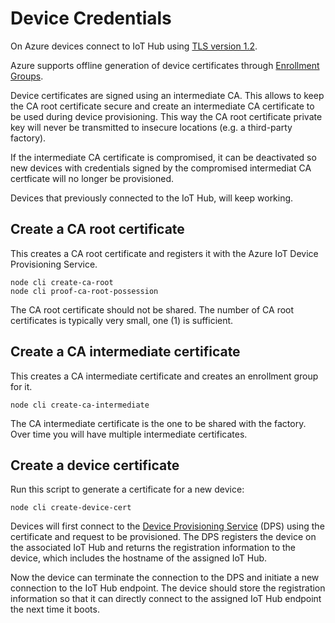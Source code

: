 # Device Credentials

On Azure devices connect to IoT Hub using
[TLS version 1.2](https://docs.microsoft.com/en-us/azure/iot-fundamentals/iot-security-deployment).

Azure supports offline generation of device certificates through
[Enrollment Groups](https://docs.microsoft.com/bs-latn-ba/azure/iot-dps/quick-enroll-device-x509-node).

Device certificates are signed using an intermediate CA. This allows to keep the
CA root certificate secure and create an intermediate CA certificate to be used
during device provisioning. This way the CA root certificate private key will
never be transmitted to insecure locations (e.g. a third-party factory).

If the intermediate CA certificate is compromised, it can be deactivated so new
devices with credentials signed by the compromised intermediat CA certficate
will no longer be provisioned.

Devices that previously connected to the IoT Hub, will keep working.

## Create a CA root certificate

This creates a CA root certificate and registers it with the Azure IoT Device
Provisioning Service.

    node cli create-ca-root
    node cli proof-ca-root-possession

The CA root certificate should not be shared. The number of CA root certificates
is typically very small, one (1) is sufficient.

## Create a CA intermediate certificate

This creates a CA intermediate certificate and creates an enrollment group for
it.

    node cli create-ca-intermediate

The CA intermediate certificate is the one to be shared with the factory. Over
time you will have multiple intermediate certificates.

## Create a device certificate

Run this script to generate a certificate for a new device:

    node cli create-device-cert

Devices will first connect to the
[Device Provisioning Service](https://docs.microsoft.com/en-us/azure/iot-dps/)
(DPS) using the certificate and request to be provisioned. The DPS registers the
device on the associated IoT Hub and returns the registration information to the
device, which includes the hostname of the assigned IoT Hub.

Now the device can terminate the connection to the DPS and initiate a new
connection to the IoT Hub endpoint. The device should store the registration
information so that it can directly connect to the assigned IoT Hub endpoint the
next time it boots.
